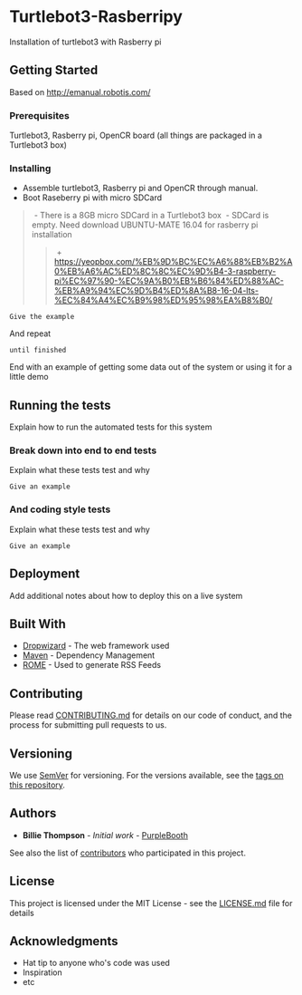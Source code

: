 # Turtlebot3-Rasberripy
Installation of turtlebot3 with Rasberry pi

## Getting Started

Based on http://emanual.robotis.com/

### Prerequisites

Turtlebot3, Rasberry pi, OpenCR board (all things are packaged in a Turtlebot3 box)

### Installing

* Assemble turtlebot3, Rasberry pi and OpenCR through manual.
* Boot Raseberry pi with micro SDCard
>  -  There is a 8GB micro SDCard in a Turtlebot3 box
>  -  SDCard is empty. Need download UBUNTU-MATE 16.04 for rasberry pi installation
>>  +  https://yeopbox.com/%EB%9D%BC%EC%A6%88%EB%B2%A0%EB%A6%AC%ED%8C%8C%EC%9D%B4-3-raspberry-pi%EC%97%90-%EC%9A%B0%EB%B6%84%ED%88%AC-%EB%A9%94%EC%9D%B4%ED%8A%B8-16-04-lts-%EC%84%A4%EC%B9%98%ED%95%98%EA%B8%B0/
  
```
Give the example
```

And repeat

```
until finished
```

End with an example of getting some data out of the system or using it for a little demo

## Running the tests

Explain how to run the automated tests for this system

### Break down into end to end tests

Explain what these tests test and why

```
Give an example
```

### And coding style tests

Explain what these tests test and why

```
Give an example
```

## Deployment

Add additional notes about how to deploy this on a live system

## Built With

* [Dropwizard](http://www.dropwizard.io/1.0.2/docs/) - The web framework used
* [Maven](https://maven.apache.org/) - Dependency Management
* [ROME](https://rometools.github.io/rome/) - Used to generate RSS Feeds

## Contributing

Please read [CONTRIBUTING.md](https://gist.github.com/PurpleBooth/b24679402957c63ec426) for details on our code of conduct, and the process for submitting pull requests to us.

## Versioning

We use [SemVer](http://semver.org/) for versioning. For the versions available, see the [tags on this repository](https://github.com/your/project/tags). 

## Authors

* **Billie Thompson** - *Initial work* - [PurpleBooth](https://github.com/PurpleBooth)

See also the list of [contributors](https://github.com/your/project/contributors) who participated in this project.

## License

This project is licensed under the MIT License - see the [LICENSE.md](LICENSE.md) file for details

## Acknowledgments

* Hat tip to anyone who's code was used
* Inspiration
* etc
